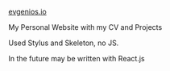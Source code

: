 [evgenios.io](http://evgenios.io)

My Personal Website with my CV and Projects

Used Stylus and Skeleton, no JS.

In the future may be written with React.js
